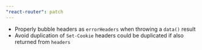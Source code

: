 ```yaml
---
"react-router": patch
---
```


- Properly bubble headers as `errorHeaders` when throwing a `data()` result
- Avoid duplication of `Set-Cookie` headers could be duplicated if also returned from `headers`
